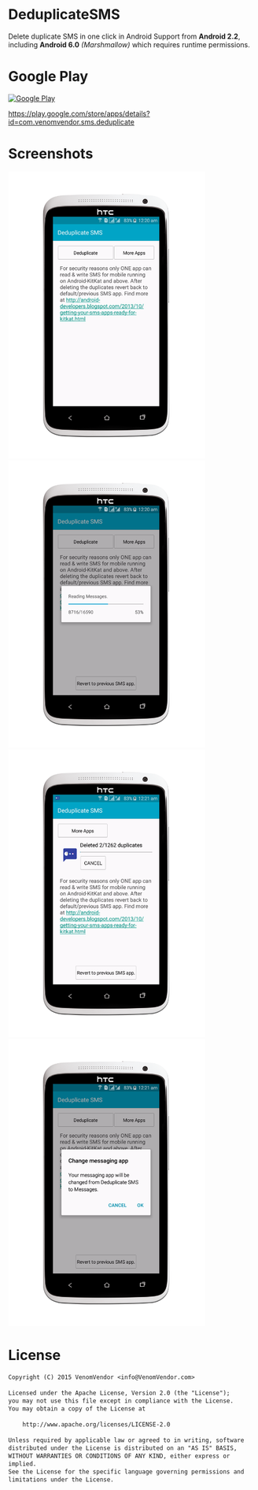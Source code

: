 # DeduplicateSMS
Delete duplicate SMS in one click in Android
Support from **Android 2.2**, including **Android 6.0** *(Marshmallow)* which requires runtime permissions.

# Google Play
<a href="https://play.google.com/store/apps/details?id=com.venomvendor.sms.deduplicate" target="_blank">
  <img src="https://play.google.com/intl/en_us/badges/images/apps/en-play-badge.png" alt="Google Play" width="180" />
  
  https://play.google.com/store/apps/details?id=com.venomvendor.sms.deduplicate
</a>

# Screenshots
<img src="https://raw.githubusercontent.com/VenomVendor/DeduplicateSMS/master/screenshots/Screenshot_01.jpg" alt="Home Screen" width="400" /> <img src="https://raw.githubusercontent.com/VenomVendor/DeduplicateSMS/master/screenshots/Screenshot_02.jpg" alt="Reading Messages" width="400" /> <img src="https://raw.githubusercontent.com/VenomVendor/DeduplicateSMS/master/screenshots/Screenshot_03.jpg" alt="Deleting Messages" width="400" /> <img src="https://raw.githubusercontent.com/VenomVendor/DeduplicateSMS/master/screenshots/Screenshot_04.jpg" alt="Change App Request" width="400" /> 

# License
	Copyright (C) 2015 VenomVendor <info@VenomVendor.com>

	Licensed under the Apache License, Version 2.0 (the "License");
	you may not use this file except in compliance with the License.
	You may obtain a copy of the License at

		http://www.apache.org/licenses/LICENSE-2.0

	Unless required by applicable law or agreed to in writing, software
	distributed under the License is distributed on an "AS IS" BASIS,
	WITHOUT WARRANTIES OR CONDITIONS OF ANY KIND, either express or implied.
	See the License for the specific language governing permissions and
	limitations under the License.
